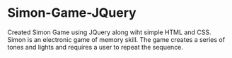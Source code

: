 # Simon-Game-JQuery

Created Simon Game using JQuery along wiht simple HTML and CSS.
Simon is an electronic game of memory skill. The game creates a series of tones and lights and requires a user to repeat the sequence.
